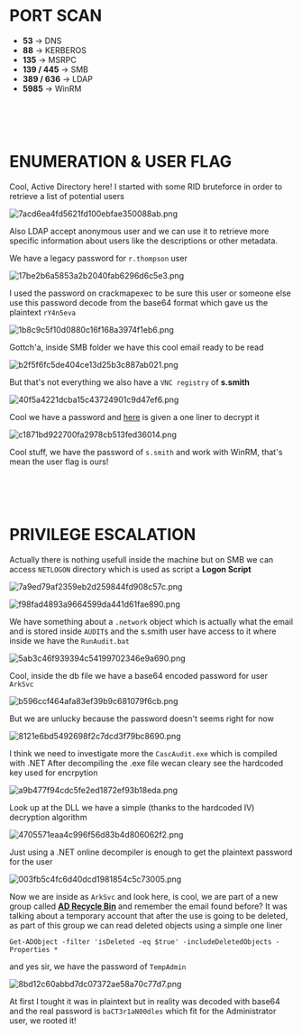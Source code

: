 # PORT SCAN
* **53** &#8594; DNS
* **88** &#8594; KERBEROS
* **135** &#8594; MSRPC
* **139 / 445** &#8594; SMB
* **389 / 636** &#8594; LDAP
* **5985** &#8594; WinRM

<br><br><br>

# ENUMERATION & USER FLAG
Cool, Active Directory here! I started with some RID bruteforce in order to retrieve a list of potential users

![7acd6ea4fd5621fd100ebfae350088ab.png](img/7acd6ea4fd5621fd100ebfae350088ab.png)

Also LDAP accept anonymous user and we can use it to retrieve more specific information about users like the descriptions or other metadata.

We have a legacy password for `r.thompson` user

![17be2b6a5853a2b2040fab6296d6c5e3.png](img/17be2b6a5853a2b2040fab6296d6c5e3.png)

I used the password on crackmapexec to be sure this user or someone else use this password decode from the base64 format which gave us the plaintext `rY4n5eva`

![1b8c9c5f10d0880c16f168a3974f1eb6.png](img/1b8c9c5f10d0880c16f168a3974f1eb6.png)

Gottch'a, inside SMB folder we have this cool email ready to be read 

![b2f5f6fc5de404ce13d25b3c887ab021.png](img/b2f5f6fc5de404ce13d25b3c887ab021.png)

But that's not everything we also have a `VNC registry` of **s.smith**

![40f5a4221dcba15c43724901c9d47ef6.png](img/40f5a4221dcba15c43724901c9d47ef6.png)

Cool we have a password and [here](https://github.com/billchaison/VNCDecrypt) is given a one liner to decrypt it

![c1871bd922700fa2978cb513fed36014.png](img/c1871bd922700fa2978cb513fed36014.png)

Cool stuff, we have the password of `s.smith` and work with WinRM, that's mean the user flag is ours!

<br><br><br>

# PRIVILEGE ESCALATION
Actually there is nothing usefull inside the machine but on SMB we can access `NETLOGON` directory which is used as script a **Logon Script**

![7a9ed79af2359eb2d259844fd908c57c.png](img/7a9ed79af2359eb2d259844fd908c57c.png)

![f98fad4893a9664599da441d61fae890.png](img/f98fad4893a9664599da441d61fae890.png)

We have something about a `.network` object which is actually what the email and is stored inside `AUDIT$` and the s.smith user have access to it where inside we have the `RunAudit.bat`

![5ab3c46f939394c54199702346e9a690.png](img/5ab3c46f939394c54199702346e9a690.png)

Cool, inside the db file we have a base64 encoded password for user `ArkSvc`


![b596ccf464afa83ef39b9c681079f6cb.png](img/b596ccf464afa83ef39b9c681079f6cb.png)

But we are unlucky because the password doesn't seems right for now

![8121e6bd5492698f2c7dcd3f79bc8690.png](img/8121e6bd5492698f2c7dcd3f79bc8690.png)

I think we need to investigate more the `CascAudit.exe` which is compiled with .NET
After decompiling the .exe file wecan cleary see the hardcoded key used for encrpytion

![a9b477f94cdc5fe2ed1872ef93b18eda.png](img/a9b477f94cdc5fe2ed1872ef93b18eda.png)

Look up at the DLL we have a simple (thanks to the hardcoded IV) decryption algorithm

![4705571eaa4c996f56d83b4d806062f2.png](img/4705571eaa4c996f56d83b4d806062f2.png)

Just using a .NET online decompiler is enough to get the plaintext password for the user 

![003fb5c4fc6d40dcd1981854c5c73005.png](img/003fb5c4fc6d40dcd1981854c5c73005.png)


Now we are inside as `ArkSvc` and look here, is cool, we are part of a new group called **<u>AD Recycle Bin</u>** and remember the email found before? It was talking about a temporary account that after the use is going to be deleted, as part of this group we can read deleted objects using a simple one liner

```Get-ADObject -filter 'isDeleted -eq $true' -includeDeletedObjects -Properties *```

and yes sir, we have the password of `TempAdmin`

![8bd12c60abbd7dc07372ae58a70c77d7.png](img/8bd12c60abbd7dc07372ae58a70c77d7.png)

At first I tought it was in plaintext but in reality was decoded with base64 and the real password is `baCT3r1aN00dles` which fit for the Administrator user, we rooted it!
